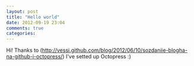 ```yaml
---
layout: post
title: "Hello world"
date: 2012-09-19 23:04
comments: true
categories: 
---
```


Hi! Thanks to (http://vessi.github.com/blog/2012/06/10/sozdaniie-blogha-na-github-i-octopress/) I've setted up Octopress :)